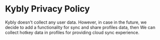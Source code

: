 Kybly Privacy Policy
========


Kybly doesn't collect any user data. However, in case in the future, we decide to add a functionality for sync and share profiles data, then We can collect hotkey data in profiles for providing cloud sync experience.